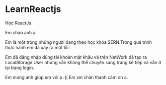 # LearnReactjs
Học ReactJs


Em chào anh ạ 

Em là một trong những người  đang theo học khóa SERN.Trong quá trình thực hành em đã xảy ra một lỗi:

Em đã đăng nhập đúng tài khoản mật khẩu và trên NetWork đã tạo ra LocalStorage User nhưng vẫn không thể chuyển sang trang kế tiếp và vẫn ở lại trang login.


Em mong anh giúp em với ạ :((
Em xin chân thành cảm ơn a.
